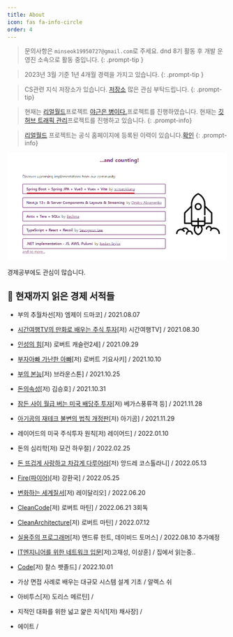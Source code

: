 ```yaml
---
title: About
icon: fas fa-info-circle
order: 4
---
```


> 문의사항은 `minseok19950727@gmail.com`로 주세요. dnd 8기 활동 후 개발 운영진 소속으로 활동 중입니다.
{: .prompt-tip }

> 2023년 3월 기준 1년 4개월 경력을 가지고 있습니다.
{: .prompt-tip }

> CS관련 지식 저장소가 있습니다. [저장소](https://github.com/kkminseok/TIL_Interview) 많은 관심 부탁드립니다.
{: .prompt-tip}

> 현재는 [리얼월드](https://kkminseok.github.io/categories/real-world-spring/)프로젝트 [야근은 병이다.](https://glorious-double-0a3.notion.site/07cad79efc774ef0bed1c0a483701a97)프로젝트를 진행하였습니다.
현재는 [깃허브 트래픽 관리](https://github.com/kkminseok/my-Repository-Traffic)프로젝트를 진행하고 있습니다.
{: .prompt-info}

> [리얼월드](https://kkminseok.github.io/categories/real-world-spring/) 프로젝트는 공식 홈페이지에 등록된 이력이 있습니다.[확인](https://www.realworld.how/)
{: .prompt-info}

![](/assets/realworld.png)




경제공부에도 관심이 많습니다.

## 📖 현재까지 읽은 경제 서적들

- 부의 추월차선[저) 엠제이 드마코] / 2021.08.07

- [시간여행TV의 만화로 배우는 주식 투자](https://kkminseok.github.io/posts/book1/)[저) 시간여행TV] / 2021.08.30

- [인성의 힘](https://kkminseok.github.io/posts/book2/)[저) 로버트 캐슬런2세] / 2021.09.29

- [부자아빠 가난한 아빠](https://kkminseok.github.io/posts/book3/)[저) 로버트 기요사키] / 2021.10.10

- [부의 본능](https://kkminseok.github.io/posts/book4/)[저) 브라운스톤] / 2021.10.25

- [돈의속성](https://kkminseok.github.io/posts/book5/)[저) 김승호] / 2021.10.31

- [잠든 사이 월급 버는 미국 배당주 투자](https://kkminseok.github.io/posts/book6/)[저) 베가스풍류객 등] / 2021.11.28

- [아기곰의 재테크 불변의 법칙 개정판](https://kkminseok.github.io/posts/book7/)[저) 아기곰] / 2021.11.29

- 레이어드의 미국 주식투자 원칙[저) 레이어드] / 2022.01.10

- 돈의 심리학[저) 모건 하우절] / 2022.02.25

- [돈 뜨겁게 사랑하고 차갑게 다루어라](https://kkminseok.github.io/posts/book8/)[저) 앙드레 코스톨라니] / 2022.05.13

- [Fire(파이어)](https://kkminseok.github.io/posts/book9/)[저) 강환국] / 2022.05.25

- [변화하는 세계질서](https://kkminseok.github.io/posts/book10/)[저) 레이달리오] / 2022.06.20

- [CleanCode](https://kkminseok.github.io/posts/book11/)[저) 로버트 마틴] / 2022.06.21 3회독

- [CleanArchitecture](https://kkminseok.github.io/posts/book12/)[저) 로버트 마틴] / 2022.07.12 

- [실용주의 프로그래머]()[저) 앤드류 헌트, 데이비드 토머스] / 2022.08.10 추가예정

- [IT엔지니어를 위한 네트워크 입문]()[저)고재성, 이상훈] / 집에서 읽는중..

- [Code]()[저) 찰스 팻졸드] / 2022.10.01

- 가상 면접 사례로 배우는 대규모 시스템 설계 기초 / 알렉스 쉬

- 아비투스[저) 도리스 메르틴] / 

- 지적인 대화를 위한 넓고 얉은 지식1[저) 채사장] /

- 에이트 / 
